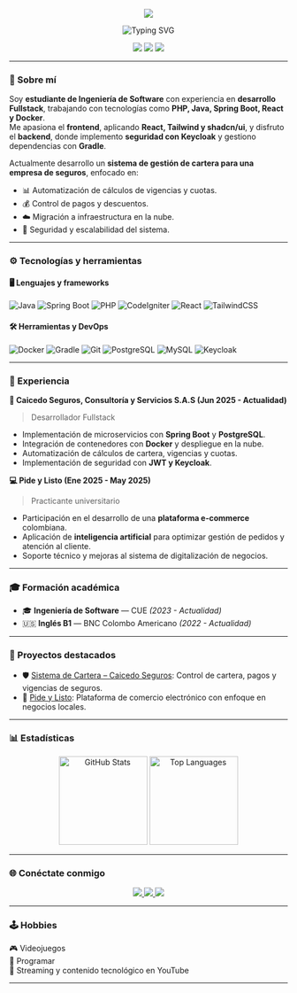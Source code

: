 <p align="center">
<img src="https://capsule-render.vercel.app/api?type=waving&color=00FFFF&height=150&section=header&text=Faridd%20Santiago%20Martínez%20Sánchez%20🚀&fontSize=40&fontColor=ffffff&animation=fadeIn&fontAlignY=35"/>
</p>
<!-- Encabezado animado -->
<!-- Encabezado animado -->
<p align="center">
  <img src="https://readme-typing-svg.herokuapp.com?font=Orbitron&size=32&pause=1000&color=00FFFF&center=true&vCenter=true&width=900&lines=👋+Hola%2C+soy+Faridd+Santiago+Martínez+Sánchez;💻+Desarrollador+Fullstack;⚡+Apasionado+por+la+tecnología+y+la+innovación" alt="Typing SVG" />
</p>

<p align="center">
  <img src="https://img.shields.io/badge/💡%20Innovación-00FFFF?style=for-the-badge&logoColor=white">
  <img src="https://img.shields.io/badge/⚙️%20Fullstack%20Developer-ff00ff?style=for-the-badge&logoColor=white">
  <img src="https://img.shields.io/badge/🚀%20Java%20%7C%20React%20%7C%20PHP-00ff88?style=for-the-badge&logoColor=white">
</p>

---

### 🧠 Sobre mí
Soy **estudiante de Ingeniería de Software** con experiencia en **desarrollo Fullstack**, trabajando con tecnologías como **PHP, Java, Spring Boot, React y Docker**.  
Me apasiona el **frontend**, aplicando **React, Tailwind y shadcn/ui**, y disfruto el **backend**, donde implemento **seguridad con Keycloak** y gestiono dependencias con **Gradle**.  

Actualmente desarrollo un **sistema de gestión de cartera para una empresa de seguros**, enfocado en:
- 📊 Automatización de cálculos de vigencias y cuotas.
- 💰 Control de pagos y descuentos.
- ☁️ Migración a infraestructura en la nube.
- 🔐 Seguridad y escalabilidad del sistema.

---

### ⚙️ Tecnologías y herramientas

#### 🖥️ Lenguajes y frameworks
![Java](https://img.shields.io/badge/Java-ED8B00?style=for-the-badge&logo=openjdk&logoColor=white)
![Spring Boot](https://img.shields.io/badge/Spring_Boot-6DB33F?style=for-the-badge&logo=springboot&logoColor=white)
![PHP](https://img.shields.io/badge/PHP-777BB4?style=for-the-badge&logo=php&logoColor=white)
![CodeIgniter](https://img.shields.io/badge/CodeIgniter-EF4223?style=for-the-badge&logo=codeigniter&logoColor=white)
![React](https://img.shields.io/badge/React-61DAFB?style=for-the-badge&logo=react&logoColor=black)
![TailwindCSS](https://img.shields.io/badge/TailwindCSS-38B2AC?style=for-the-badge&logo=tailwindcss&logoColor=white)

#### 🛠️ Herramientas y DevOps
![Docker](https://img.shields.io/badge/Docker-2496ED?style=for-the-badge&logo=docker&logoColor=white)
![Gradle](https://img.shields.io/badge/Gradle-02303A?style=for-the-badge&logo=gradle&logoColor=white)
![Git](https://img.shields.io/badge/Git-F05032?style=for-the-badge&logo=git&logoColor=white)
![PostgreSQL](https://img.shields.io/badge/PostgreSQL-316192?style=for-the-badge&logo=postgresql&logoColor=white)
![MySQL](https://img.shields.io/badge/MySQL-4479A1?style=for-the-badge&logo=mysql&logoColor=white)
![Keycloak](https://img.shields.io/badge/Keycloak-1C2C4C?style=for-the-badge&logo=keycloak&logoColor=white)

---

### 🚀 Experiencia

**💼 Caicedo Seguros, Consultoría y Servicios S.A.S (Jun 2025 - Actualidad)**  
> Desarrollador Fullstack  
- Implementación de microservicios con **Spring Boot** y **PostgreSQL**.  
- Integración de contenedores con **Docker** y despliegue en la nube.  
- Automatización de cálculos de cartera, vigencias y cuotas.  
- Implementación de seguridad con **JWT y Keycloak**.

**💻 Pide y Listo (Ene 2025 - May 2025)**  
> Practicante universitario  
- Participación en el desarrollo de una **plataforma e-commerce** colombiana.  
- Aplicación de **inteligencia artificial** para optimizar gestión de pedidos y atención al cliente.  
- Soporte técnico y mejoras al sistema de digitalización de negocios.

---

### 🎓 Formación académica
- 🎓 **Ingeniería de Software** — CUE *(2023 - Actualidad)*  
- 🇺🇸 **Inglés B1** — BNC Colombo Americano *(2022 - Actualidad)*  

---

### 📂 Proyectos destacados
- 🛡️ [Sistema de Cartera – Caicedo Seguros](#): Control de cartera, pagos y vigencias de seguros.  
- 🛒 [Pide y Listo](https://github.com/Farid0623/pideylisto): Plataforma de comercio electrónico con enfoque en negocios locales.  

---

### 📊 Estadísticas
<p align="center">
  <img src="https://github-readme-stats.vercel.app/api?username=Farid0623&show_icons=true&theme=tokyonight" alt="GitHub Stats" height="160"/>
  <img src="https://github-readme-stats.vercel.app/api/top-langs/?username=Farid0623&layout=compact&theme=tokyonight" alt="Top Languages" height="160"/>
</p>

---

### 🌐 Conéctate conmigo
<p align="center">
  <a href="mailto:faridsantiago0623@gmail.com">
    <img src="https://img.shields.io/badge/Gmail-faridsantiago0623@gmail.com-red?style=for-the-badge&logo=gmail&logoColor=white">
  </a>
  <a href="https://www.linkedin.com/in/faridd-santiago-martinez-sanchez-b1146a2b1/">
    <img src="https://img.shields.io/badge/LinkedIn-Faridd_Santiago_Martínez_Sánchez-blue?style=for-the-badge&logo=linkedin&logoColor=white">
  </a>
  <a href="https://github.com/Farid0623">
    <img src="https://img.shields.io/badge/GitHub-Farid0623-181717?style=for-the-badge&logo=github">
  </a>
</p>

---

### 🕹️ Hobbies
🎮 Videojuegos  
🧩 Programar  
🎥 Streaming y contenido tecnológico en YouTube

---

